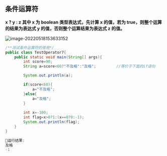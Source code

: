 ## 条件运算符

**x ? y : z 其中 x 为 boolean 类型表达式，先计算 x 的值，若为 true，则整个运算的结果为表达式 y 的值，否则整个运算结果为表达式 z 的值。**

![image-20220518153633152](https://geekrabbit-1308222610.cos.ap-beijing.myqcloud.com/gitjavaweb/image-20220518153633152.png)



```java
/**测试条件运算符的使用*/
public class TestOperator7{
    public static void main(String[] args){
        int score=90;
        String a=score<60?"不及格":"及格";         //等价于下面的if语句

        System.out.println(a);

        if(score<60){
            a="不及格";
        }else{
            a="及格";
        }
        
        int x=-100;
        int flag=x>0?1:(x==0?0:-1);
        System.out.println(flag);
    }
}

🏃运行结果:
及格
-1
```